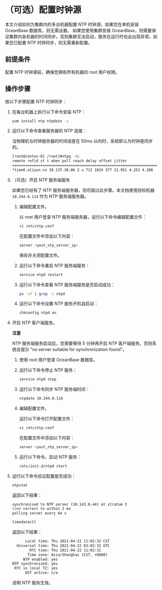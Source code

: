 （可选）配置时钟源 
==============================

本文介绍如何为集群内的多台机器配置 NTP 时钟源。如果您在单机安装 OceanBase 数据库，则无需设置。
如果您使用集群安装 OceanBase，则需要保证集群内各机器的时间同步。否则集群无法启动，服务在运行时也会出现异常。如果您已配置 NTP 时钟同步，则无需重新配置。

前提条件 
-------------------------

配置 NTP 时钟源前，确保您拥有所有机器的 root 用户权限。

操作步骤 
-------------------------

按以下步骤配置 NTP 时钟同步：

1. 在每台机器上执行以下命令安装 NTP：

   ```bash
   yum install ntp ntpdate -y
   ```

   

2. 运行以下命令查看服务器的 NTP 连接：

   当物理机与时钟服务器的时间误差在 50ms 以内时，系统即认为时钟是同步的。

   ```bash
   [root@centos-01 /root]#ntpq -4p
   remote refid st t when poll reach delay offset jitter
   ==============================================================================
   *time6.aliyun.co 10.137.38.86 2 u 712 1024 377 21.951 4.253 4.208
   ```

   

3. （可选）开启 NTP 服务端服务

   如果您已经有了 NTP 服务端服务器，则可跳过此步骤。本文档使用目标机器 `10.244.0.114` 作为 NTP 服务端服务器。
   1. 编辑配置文件。

      以 root 用户登录 NTP 服务端服务器，运行以下命令编辑配置文件：

      ```bash
      vi /etc/ntp.conf
      ```

      

      在配置文件中添加以下内容：

      ```bash
      server <yout_ntp_server_ip>
      ```

      

      保存并关闭配置文件。
      
   
   2. 运行以下命令重启 NTP 服务端服务：

      ```bash
      service ntpd restart
      ```

      
   
   3. 运行以下命令查看 NTP 服务端服务是否启动成功：

      ```bash
      ps -ef | grep -i ntpd
      ```

      
   
   4. 运行以下命令设置 NTP 服务开机自启动：

      ```bash
      chkconfig ntpd on
      ```

      
   

   

4. 开启 NTP 客户端服务。

   **注意**

   NTP 服务端服务启动后，您需要等待 5 分钟再开启 NTP 客户端服务。否则系统会提示 "no server suitable for synchronization found"。
   1. 使用 root 用户登录 OceanBase 数据库。

      
   
   2. 运行以下命令停止 NTP 服务：

      ```bash
      service ntpd stop
      ```

      
   
   3. 运行以下命令同步 NTP 服务端时间：

      ```bash
      ntpdate 10.244.0.114
      ```

      
   
   4. 编辑配置文件。

      运行以下命令打开配置文件：

      ```bash
      vi /etc/ntp.conf
      ```

      

      在配置文件中添加以下内容：

      ```bash
      server <yout_ntp_server_ip>
      ```

      
   
   5. 运行以下命令，启动 NTP 服务：

      ```bash
      /etc/init.d/ntpd start
      ```

      
   

   

5. 运行以下命令验证配置是否成功：

   ```bash
   ntpstat
   ```

   

   返回以下结果：

   ```bash
   synchronised to NTP server (10.143.0.44) at stratum 3
   time correct to within 2 ms
   polling server every 64 s
   ```

   

   ```bash
   timedatectl
   ```

   

   返回以下结果：

   ```bash
         Local time: Thu 2021-04-22 11:02:32 CST
     Universal time: Thu 2021-04-22 03:02:32 UTC
           RTC time: Thu 2021-04-22 11:02:32
          Time zone: Asia/Shanghai (CST, +0800)
        NTP enabled: yes
   NTP synchronized: yes
    RTC in local TZ: yes
         DST active: n/a
   ```

   

   说明 NTP 服务生效。
   




